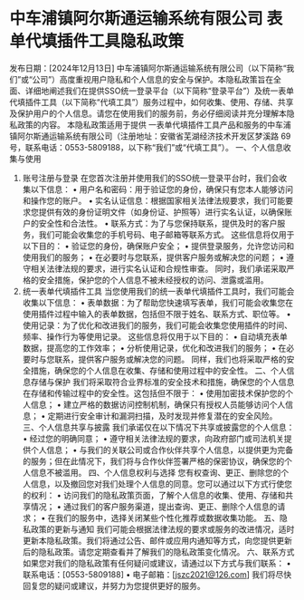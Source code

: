 # 中车浦镇阿尔斯通运输系统有限公司 表单代填插件工具隐私政策
发布日期：[2024年12月13日]
中车浦镇阿尔斯通运输系统有限公司（以下简称“我们”或“公司”）高度重视用户隐私和个人信息的安全与保护。本隐私政策旨在全面、详细地阐述我们在提供SSO统一登录平台（以下简称“登录平台”）及统一表单代填插件工具（以下简称“代填工具”）服务过程中，如何收集、使用、存储、共享及保护用户的个人信息。请您在使用我们的服务前，务必仔细阅读并充分理解本隐私政策的内容。
本隐私政策适用于提供 一表单代填插件工具产品和服务的中车浦镇阿尔斯通运输系统有限公司（注册地址：安徽省芜湖经济技术开发区梦溪路 69 号，联系电话：0553-5809188，以下称“我们”或“代填工具”）。
一、个人信息收集与使用
1.	账号注册与登录
在您首次注册并使用我们的SSO统一登录平台时，我们会收集以下信息：
•	用户名和密码：用于验证您的身份，确保只有您本人能够访问和操作您的账户。
•	实名认证信息：根据国家相关法律法规要求，我们可能要求您提供有效的身份证明文件（如身份证、护照等）进行实名认证，以确保账户的安全性和合法性。
•	联系方式：为了与您保持联系，提供及时的客户服务，我们可能会收集您的手机号码、电子邮箱等联系方式。
这些信息将仅用于以下目的：
•	验证您的身份，确保账户安全；
•	提供登录服务，允许您访问和使用我们的服务；
•	在必要时与您联系，提供客户服务或解决您的问题；
•	遵守相关法律法规的要求，进行实名认证和合规性审查。
同时，我们承诺采取严格的安全措施，保护您的个人信息不被未经授权的访问、泄露或滥用。
2.	统一表单代填插件工具
当您使用我们的统一表单代填插件工具时，我们可能会收集以下信息：
•	表单数据：为了帮助您快速填写表单，我们可能会收集您在使用插件过程中输入的表单数据，包括但不限于姓名、联系方式、职位等。
•	使用记录：为了优化和改进我们的服务，我们可能会收集您使用插件的时间、频率、操作行为等使用记录。
这些信息将仅用于以下目的：
•	自动填充表单数据，提高您的工作效率；
•	分析使用记录，优化和改进我们的服务；
•	在必要时与您联系，提供客户服务或解决您的问题。
同样，我们也将采取严格的安全措施，确保您的个人信息在收集、存储和使用过程中的安全性。
二、个人信息存储与保护
我们将采取符合业界标准的安全技术和措施，确保您的个人信息在存储和传输过程中的安全性。这包括但不限于：
•	使用加密技术保护您的个人信息；
•	建立严格的数据访问控制机制，确保只有授权人员能够访问个人信息；
•	定期进行安全审计和漏洞扫描，及时发现并修复潜在的安全风险。
三、个人信息共享与披露
我们承诺仅在以下情况下共享或披露您的个人信息：
•	经过您的明确同意；
•	遵守相关法律法规的要求，向政府部门或司法机关提供个人信息；
•	与我们的关联公司或合作伙伴共享个人信息，以提供更为完备的服务；但在此情况下，我们将与合作伙伴签署严格的保密协议，确保您的个人信息不被滥用。
四、个人信息权利与选择
您有权查询、更正、删除您的个人信息，以及撤回您对我们处理个人信息的同意。您可以通过以下方式行使您的权利：
•	访问我们的隐私政策页面，了解个人信息的收集、使用、存储和共享情况；
•	通过我们的客户服务渠道，提出查询、更正、删除个人信息的请求；
•	在我们的服务中，选择关闭某些个性化推荐或数据收集功能。
五、隐私政策的更新与通知
我们可能会根据法律法规的要求或服务的改进情况，适时更新本隐私政策。我们将通过公告、邮件或应用内通知等方式，向您提供更新后的隐私政策。请您定期查看并了解我们的隐私政策变化情况。
六、联系方式
如果您对我们的隐私政策有任何疑问或建议，请通过以下方式与我们联系：
•	联系电话：[0553-5809188]
•	电子邮箱：[jszc2021@126.com]
我们将尽快回复您的疑问或建议，并努力为您提供更好的服务。

